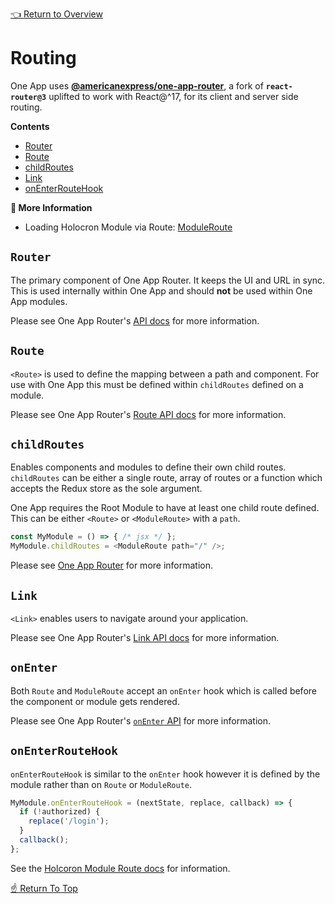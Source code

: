 [👈 Return to Overview](../API.md)

# Routing

One App uses **[@americanexpress/one-app-router](https://github.com/americanexpress/one-app-router)**, a fork of **`react-router@3`**
uplifted to work with React@^17, for its client and server side routing.

**Contents**
* [Router](#router)
* [Route](#route)
* [childRoutes](#childroutes)
* [Link](#link)
* [onEnterRouteHook](#onenterroutehook)

**📘 More Information**
* Loading Holocron Module via Route: [ModuleRoute](./loading-modules.md#moduleroute)

## `Router`

The primary component of One App Router. It keeps the UI and URL in sync.
This is used internally within One App and should **not** be used within One App modules.

Please see One App Router's [API docs](https://github.com/americanexpress/one-app-router/blob/master/docs/API.md#router) for more information.

## `Route`

`<Route>` is used to define the mapping between a path and component. For use with One App this must be defined
within `childRoutes` defined on a module.

Please see One App Router's [Route API docs](https://github.com/americanexpress/one-app-router/blob/master/docs/API.md#route) for more information.

## `childRoutes`

Enables components and modules to define their own child routes. `childRoutes` can be either a single
route, array of routes or a function which accepts the Redux store as the sole argument.

One App requires the Root Module to have at least one child route defined. This can be either `<Route>` or `<ModuleRoute>` with a `path`.

```js
const MyModule = () => { /* jsx */ };
MyModule.childRoutes = <ModuleRoute path="/" />;
```

Please see [One App Router](https://github.com/americanexpress/one-app-router/blob/master/docs/API.md#childroutes) for more information.

## `Link`

`<Link>` enables users to navigate around your application.

Please see One App Router's [Link API docs](https://github.com/americanexpress/one-app-router/blob/master/docs/API.md#link) for more information.

## `onEnter`

Both `Route` and `ModuleRoute` accept an `onEnter` hook which is called before the component or module gets
rendered.

Please see One App Router's [`onEnter` API](https://github.com/americanexpress/one-app-router/blob/master/docs/API.md#onenternextstate-replace-callback)  for more information.


## `onEnterRouteHook`

`onEnterRouteHook` is similar to the `onEnter` hook however it is defined by the module rather than on
`Route` or `ModuleRoute`.

```js
MyModule.onEnterRouteHook = (nextState, replace, callback) => {
  if (!authorized) {
    replace('/login');
  }
  callback();
};
```

See the [Holcoron Module Route docs](https://github.com/americanexpress/holocron/tree/master/packages/holocron-module-route/README.md#onEnterRouteHook) for information.


[☝️ Return To Top](#routing)